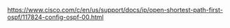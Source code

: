 https://www.cisco.com/c/en/us/support/docs/ip/open-shortest-path-first-ospf/117824-config-ospf-00.html
